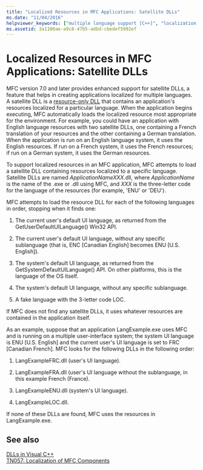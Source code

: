 ```yaml
---
title: "Localized Resources in MFC Applications: Satellite DLLs"
ms.date: "11/04/2016"
helpviewer_keywords: ["multiple language support [C++]", "localization [C++], MFC resources", "localized resources [C++]", "MFC DLLs [C++], localizing", "DLLs [C++], localizing MFC", "resources [MFC], localizing", "resource-only DLLs [C++]", "resource-only DLLs [C++], MFC applications", "satellite DLLs [C++]"]
ms.assetid: 3a1100ae-a9c8-47b5-adbd-cbedef5992ef
---
```

# Localized Resources in MFC Applications: Satellite DLLs

MFC version 7.0 and later provides enhanced support for satellite DLLs, a feature that helps in creating applications localized for multiple languages. A satellite DLL is a [resource-only DLL](creating-a-resource-only-dll.md) that contains an application's resources localized for a particular language. When the application begins executing, MFC automatically loads the localized resource most appropriate for the environment. For example, you could have an application with English language resources with two satellite DLLs, one containing a French translation of your resources and the other containing a German translation. When the application is run on an English language system, it uses the English resources. If run on a French system, it uses the French resources; if run on a German system, it uses the German resources.

To support localized resources in an MFC application, MFC attempts to load a satellite DLL containing resources localized to a specific language. Satellite DLLs are named *ApplicationNameXXX*.dll, where *ApplicationName* is the name of the .exe or .dll using MFC, and *XXX* is the three-letter code for the language of the resources (for example, 'ENU' or 'DEU').

MFC attempts to load the resource DLL for each of the following languages in order, stopping when it finds one:

1. The current user's default UI language, as returned from the GetUserDefaultUILanguage() Win32 API.

1. The current user's default UI language, without any specific sublanguage (that is, ENC [Canadian English] becomes ENU [U.S. English]).

1. The system's default UI language, as returned from the GetSystemDefaultUILanguage() API. On other platforms, this is the language of the OS itself.

1. The system's default UI language, without any specific sublanguage.

1. A fake language with the 3-letter code LOC.

If MFC does not find any satellite DLLs, it uses whatever resources are contained in the application itself.

As an example, suppose that an application LangExample.exe uses MFC and is running on a multiple user-interface system; the system UI language is ENU [U.S. English] and the current user's UI language is set to FRC [Canadian French]. MFC looks for the following DLLs in the following order:

1. LangExampleFRC.dll (user's UI language).

1. LangExampleFRA.dll (user's UI language without the sublanguage, in this example French (France).

1. LangExampleENU.dll (system's UI language).

1. LangExampleLOC.dll.

If none of these DLLs are found, MFC uses the resources in LangExample.exe.

## See also

[DLLs in Visual C++](dlls-in-visual-cpp.md)<br/>
[TN057: Localization of MFC Components](../mfc/tn057-localization-of-mfc-components.md)

